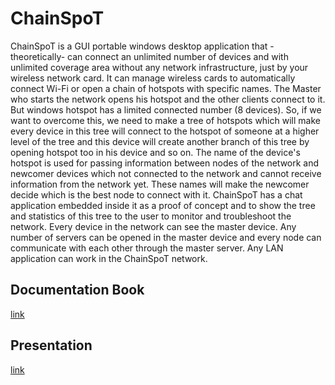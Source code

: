 # ChainSpoT
ChainSpoT is a GUI portable windows desktop application that -theoretically- can connect an unlimited number of devices and with unlimited coverage area without any network infrastructure, just by your wireless network card. It can manage wireless cards to automatically connect Wi-Fi or open a chain of hotspots with specific names. The Master who starts the network opens his hotspot and the other clients connect to it. But windows hotspot has a limited connected number (8 devices). So, if we want to overcome this, we need to make a tree of hotspots which will make every device in this tree will connect to the hotspot of someone at a higher level of the tree and this device will create another branch of this tree by opening hotspot too in his device and so on. The name of the device's hotspot is used for passing information between nodes of the network and newcomer devices which not connected to the network and cannot receive information from the network yet. These names will make the newcomer decide which is the best node to connect with it. ChainSpoT has a chat application embedded inside it as a proof of concept and to show the tree and statistics of this tree to the user to monitor and troubleshoot the network. Every device in the network can see the master device. Any number of servers can be opened in the master device and every node can communicate with each other through the master server. Any LAN application can work in the ChainSpoT network.
## Documentation Book
[link](https://docs.google.com/document/d/1jecJxJsFqiOfpqYK2qD89N3lg3wBd4-S/edit?usp=sharing&ouid=106139190130153946465&rtpof=true&sd=true)
## Presentation
[link](https://docs.google.com/presentation/d/1mRuuO_m6rHQws5O65BfBgHFcW3Grhnpo/edit?usp=sharing&ouid=106139190130153946465&rtpof=true&sd=true)